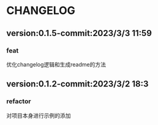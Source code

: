 # CHANGELOG 


## version:0.1.5-commit:2023/3/3  11:59 
### feat 

优化changelog逻辑和生成readme的方法


  
## version:0.1.2-commit:2023/3/2  18:3 
### refactor 

对项目本身进行示例的添加



  